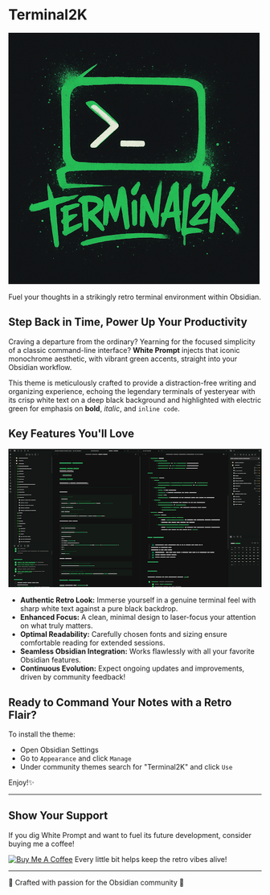 # Terminal2K

![logo](./img/terminal2k.png)

Fuel your thoughts in a strikingly retro terminal environment within Obsidian.

## Step Back in Time, Power Up Your Productivity

Craving a departure from the ordinary? Yearning for the focused simplicity of a classic command-line interface? **White Prompt** injects that iconic monochrome aesthetic, with vibrant green accents, straight into your Obsidian workflow.

This theme is meticulously crafted to provide a distraction-free writing and organizing experience, echoing the legendary terminals of yesteryear with its crisp white text on a deep black background and highlighted with electric green for emphasis on **bold**, *italic*, and `inline code`.

## Key Features You'll Love
![screenshot](./img/screenshot.png)

* **Authentic Retro Look:** Immerse yourself in a genuine terminal feel with sharp white text against a pure black backdrop.
* **Enhanced Focus:** A clean, minimal design to laser-focus your attention on what truly matters.
* **Optimal Readability:** Carefully chosen fonts and sizing ensure comfortable reading for extended sessions.
* **Seamless Obsidian Integration:** Works flawlessly with all your favorite Obsidian features.
* **Continuous Evolution:** Expect ongoing updates and improvements, driven by community feedback!

## Ready to Command Your Notes with a Retro Flair?

To install the theme:

- Open Obsidian Settings
- Go to `Appearance` and click `Manage`
- Under community themes search for "Terminal2K" and click `Use`

Enjoy!✨

---

## Show Your Support

If you dig White Prompt and want to fuel its future development, consider buying me a coffee!

[![Buy Me A Coffee](https://cdn.buymeacoffee.com/buttons/v2/default-yellow.png)](https://www.buymeacoffee.com/isax785)
Every little bit helps keep the retro vibes alive!

---

💚 Crafted with passion for the Obsidian community 💚
